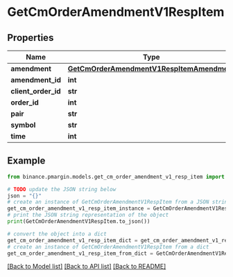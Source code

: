 # GetCmOrderAmendmentV1RespItem


## Properties

Name | Type | Description | Notes
------------ | ------------- | ------------- | -------------
**amendment** | [**GetCmOrderAmendmentV1RespItemAmendment**](GetCmOrderAmendmentV1RespItemAmendment.md) |  | [optional] 
**amendment_id** | **int** |  | [optional] 
**client_order_id** | **str** |  | [optional] 
**order_id** | **int** |  | [optional] 
**pair** | **str** |  | [optional] 
**symbol** | **str** |  | [optional] 
**time** | **int** |  | [optional] 

## Example

```python
from binance.pmargin.models.get_cm_order_amendment_v1_resp_item import GetCmOrderAmendmentV1RespItem

# TODO update the JSON string below
json = "{}"
# create an instance of GetCmOrderAmendmentV1RespItem from a JSON string
get_cm_order_amendment_v1_resp_item_instance = GetCmOrderAmendmentV1RespItem.from_json(json)
# print the JSON string representation of the object
print(GetCmOrderAmendmentV1RespItem.to_json())

# convert the object into a dict
get_cm_order_amendment_v1_resp_item_dict = get_cm_order_amendment_v1_resp_item_instance.to_dict()
# create an instance of GetCmOrderAmendmentV1RespItem from a dict
get_cm_order_amendment_v1_resp_item_from_dict = GetCmOrderAmendmentV1RespItem.from_dict(get_cm_order_amendment_v1_resp_item_dict)
```
[[Back to Model list]](../README.md#documentation-for-models) [[Back to API list]](../README.md#documentation-for-api-endpoints) [[Back to README]](../README.md)


